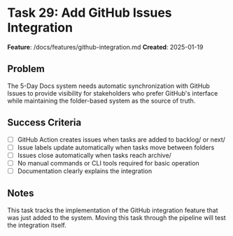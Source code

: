 # Task 29: Add GitHub Issues Integration

**Feature**: /docs/features/github-integration.md
**Created**: 2025-01-19

## Problem
The 5-Day Docs system needs automatic synchronization with GitHub Issues to provide visibility for stakeholders who prefer GitHub's interface while maintaining the folder-based system as the source of truth.

## Success Criteria
- [ ] GitHub Action creates issues when tasks are added to backlog/ or next/
- [ ] Issue labels update automatically when tasks move between folders
- [ ] Issues close automatically when tasks reach archive/
- [ ] No manual commands or CLI tools required for basic operation
- [ ] Documentation clearly explains the integration

## Notes
This task tracks the implementation of the GitHub integration feature that was just added to the system. Moving this task through the pipeline will test the integration itself.